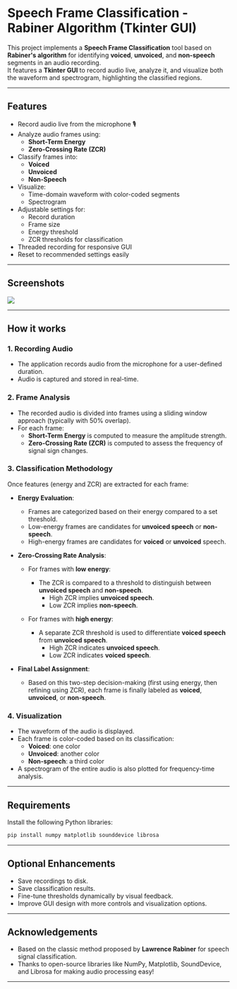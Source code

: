 # Speech Frame Classification - Rabiner Algorithm (Tkinter GUI)

This project implements a **Speech Frame Classification** tool based on **Rabiner's algorithm** for identifying **voiced**, **unvoiced**, and **non-speech** segments in an audio recording.  
It features a **Tkinter GUI** to record audio live, analyze it, and visualize both the waveform and spectrogram, highlighting the classified regions.

---

## Features
- Record audio live from the microphone 🎙️
- Analyze audio frames using:
  - **Short-Term Energy**
  - **Zero-Crossing Rate (ZCR)**
- Classify frames into:
  - **Voiced**
  - **Unvoiced**
  - **Non-Speech**
- Visualize:
  - Time-domain waveform with color-coded segments
  - Spectrogram
- Adjustable settings for:
  - Record duration
  - Frame size
  - Energy threshold
  - ZCR thresholds for classification
- Threaded recording for responsive GUI
- Reset to recommended settings easily

---

## Screenshots

![](E:\GitHub\SpeechClassification-RabinerAlgorithm\app-image.png)

---

## How it works

### 1. Recording Audio
- The application records audio from the microphone for a user-defined duration.
- Audio is captured and stored in real-time.

### 2. Frame Analysis
- The recorded audio is divided into frames using a sliding window approach (typically with 50% overlap).
- For each frame:
  - **Short-Term Energy** is computed to measure the amplitude strength.
  - **Zero-Crossing Rate (ZCR)** is computed to assess the frequency of signal sign changes.

### 3. Classification Methodology

Once features (energy and ZCR) are extracted for each frame:

- **Energy Evaluation**:
  - Frames are categorized based on their energy compared to a set threshold.
  - Low-energy frames are candidates for **unvoiced speech** or **non-speech**.
  - High-energy frames are candidates for **voiced** or **unvoiced** speech.

- **Zero-Crossing Rate Analysis**:
  - For frames with **low energy**:
    - The ZCR is compared to a threshold to distinguish between **unvoiced speech** and **non-speech**.
      - High ZCR implies **unvoiced speech**.
      - Low ZCR implies **non-speech**.
  
  - For frames with **high energy**:
    - A separate ZCR threshold is used to differentiate **voiced speech** from **unvoiced speech**.
      - High ZCR indicates **unvoiced speech**.
      - Low ZCR indicates **voiced speech**.

- **Final Label Assignment**:
  - Based on this two-step decision-making (first using energy, then refining using ZCR), each frame is finally labeled as **voiced**, **unvoiced**, or **non-speech**.

### 4. Visualization
- The waveform of the audio is displayed.
- Each frame is color-coded based on its classification:
  - **Voiced**: one color
  - **Unvoiced**: another color
  - **Non-speech**: a third color
- A spectrogram of the entire audio is also plotted for frequency-time analysis.

---

## Requirements

Install the following Python libraries:

```bash
pip install numpy matplotlib sounddevice librosa
```

---

## Optional Enhancements
- Save recordings to disk.
- Save classification results.
- Fine-tune thresholds dynamically by visual feedback.
- Improve GUI design with more controls and visualization options.

---

## Acknowledgements
- Based on the classic method proposed by **Lawrence Rabiner** for speech signal classification.
- Thanks to open-source libraries like NumPy, Matplotlib, SoundDevice, and Librosa for making audio processing easy!

---
